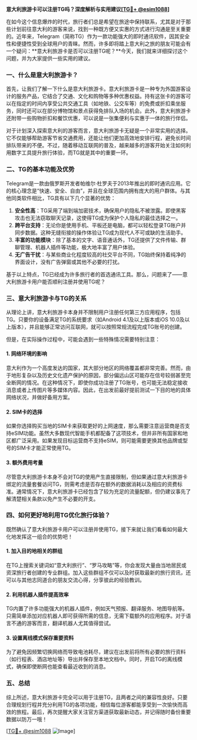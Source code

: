 **意大利旅游卡可以注册TG吗？深度解析与实用建议[[TG💪+ @esim1088](https://t.me/s/esim1088)]**

在如今这个信息爆炸的时代，旅行者们总是希望在旅途中保持联系，尤其是对于那些计划前往意大利的游客来说，找到一种既方便又实惠的方式进行沟通是至关重要的。近年来，Telegram（简称TG）作为一款功能强大的即时通讯软件，因其安全性和便捷性受到全球用户的青睐。然而，许多即将踏上意大利之旅的朋友可能会有一个疑问：**意大利旅游卡是否可以注册TG呢？**今天，我们就来详细探讨这个问题，并为大家提供一些实用的建议。

### 一、什么是意大利旅游卡？

首先，让我们了解一下什么是意大利旅游卡。意大利旅游卡是一种专为外国游客设计的服务产品，它结合了交通、文化和购物等多种优惠权益。持有这张卡的游客可以在指定的时间内享受公共交通工具（如地铁、公交车等）的免费或折扣乘坐服务，同时还可以在部分博物馆和景点获得免排队入场的机会。此外，意大利旅游卡还附带一些购物折扣和餐饮优惠，可以说是一张集便利与实惠于一体的旅行伴侣。

对于计划深入探索意大利的游客而言，意大利旅游卡无疑是一个非常实用的选择。它不仅能够帮助游客节省交通费用，还能让他们更加高效地安排行程，避免长时间排队带来的不便。不过，随着移动互联网的普及，越来越多的游客开始关注如何利用数字工具提升旅行体验，而TG就是其中的重要一环。

### 二、TG的基本功能及优势

Telegram是一款由俄罗斯开发者帕维尔·杜罗夫于2013年推出的即时通讯应用。它的核心理念是“快速、安全、自由”，并且在全球范围内拥有庞大的用户群体。与其他同类软件相比，TG具有以下几个显著的优势：

1. **安全性高**：TG采用了端到端加密技术，确保用户的隐私不被泄露。即使黑客攻击也无法窃取聊天记录，这使得TG成为保护个人隐私的最佳选择之一。
2. **跨平台支持**：无论你是使用手机、平板还是电脑，都可以轻松登录TG账户并同步数据。这种无缝衔接的操作体验让TG成为现代人不可或缺的生活助手。
3. **丰富的功能模块**：除了基本的文字、语音通话外，TG还提供了文件传输、群聊管理、机器人插件等功能，极大地丰富了用户体验。
4. **无广告干扰**：与某些商业化程度较高的社交平台不同，TG始终保持着纯净的界面设计，没有广告弹窗或其他不必要的打扰。

基于以上特点，TG已经成为许多旅行者的首选通讯工具。那么，问题来了——意大利旅游卡用户能否顺利注册并使用TG呢？

### 三、意大利旅游卡与TG的关系

从理论上讲，意大利旅游卡本身并不限制用户注册任何第三方应用程序，包括TG。只要你的设备满足TG的系统要求（如Android 4.1及以上版本或iOS 10.0及以上版本），并且能够正常访问互联网，就可以按照常规流程完成TG账号的创建。

但是，在实际操作过程中，可能会遇到一些特殊情况需要特别注意：

#### 1. 网络环境的影响

意大利作为一个高度发达的国家，其大部分地区的网络覆盖都非常完善。然而，由于地形复杂以及历史文化遗产保护的原因，部分偏远山区可能存在信号较弱甚至完全断网的情况。在这种情况下，即使你成功注册了TG账号，也可能无法稳定接收消息或者上传图片等多媒体内容。因此，在出发前最好提前测试一下目的地的具体网络状况，并做好备用方案。

#### 2. SIM卡的选择

如果你选择购买当地的SIM卡来获取更好的上网速度，那么需要注意运营商是否支持eSIM功能。虽然大多数现代智能手机都配备了这项技术，但并非所有国家和地区都广泛采用。如果发现目标运营商不支持eSIM，则可能需要更换其他品牌或型号的SIM卡才能正常使用TG。

#### 3. 额外费用考量

尽管意大利旅游卡本身不会对TG的使用产生直接限制，但如果通过意大利旅游卡绑定的流量套餐访问TG，则需考虑是否存在额外的数据消耗以及相应的资费标准。通常情况下，意大利旅游卡已经包含了较为充足的流量配额，但仍建议事先了解清楚相关条款以免产生不必要的开支。

### 四、如何更好地利用TG优化旅行体验？

既然确认了意大利旅游卡用户可以注册并使用TG，接下来就让我们看看如何最大化地发挥这一组合的优势吧！

#### 1. 加入目的地相关的群组

在TG上搜索关键词如“意大利旅行”、“罗马攻略”等，你会发现大量由当地居民或资深旅行者创建的专业群组。加入这些群组不仅可以及时获取最新的旅行资讯，还可以与其他志同道合的朋友交流心得，分享彼此的经验教训。

#### 2. 利用机器人插件提高效率

TG内置了许多功能强大的机器人插件，例如天气预报、翻译服务、地图导航等。只需简单添加对应机器人即可获得所需的信息，无需下载额外的应用程序。对于语言不通的游客而言，翻译机器人尤其值得尝试。

#### 3. 设置离线模式保存重要资料

为了避免因频繁切换网络而导致电池耗尽，建议在出发前将所有必要的旅行资料（如行程表、酒店地址等）导出并保存至本地文档中。同时，开启TG的离线模式，确保即使断网也能查看最近收到的消息。

### 五、总结

综上所述，意大利旅游卡完全可以用于注册TG，且两者之间的兼容性良好。只要合理规划行程并充分利用TG的各项功能，相信每位游客都能享受到一次愉快而高效的旅程。最后，再次提醒大家关注官方渠道获取最新动态，并记得随时备份重要数据以防万一哦！

[[TG💪+ @esim1088](https://t.me/s/esim1088) ![Image](https://i.postimg.cc/4NQfJmqS/Snipaste-2025-05-13-00-14-12.png)]